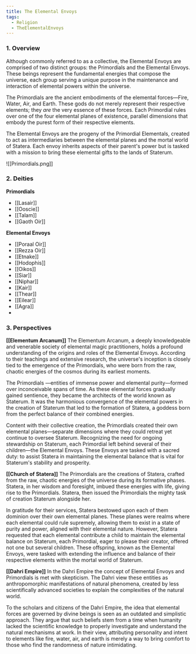 ```yaml
---
title: The Elemental Envoys
tags:
  - Religion
  - TheElementalEnvoys
---
```

### 1. **Overview**

Although commonly referred to as a collective, the Elemental Envoys are comprised of two distinct groups: the Primordials and the Elemental Envoys. These beings represent the fundamental energies that compose the universe, each group serving a unique purpose in the maintenance and interaction of elemental powers within the universe.

The Primordials are the ancient embodiments of the elemental forces—Fire, Water, Air, and Earth. These gods do not merely represent their respective elements; they _are_ the very essence of these forces. Each Primordial rules over one of the four elemental planes of existence, parallel dimensions that embody the purest form of their respective elements.

The Elemental Envoys are the progeny of the Primordial Elementals, created to act as intermediaries between the elemental planes and the mortal world of Statera. Each envoy inherits aspects of their parent's power but is tasked with a mission to bring these elemental gifts to the lands of Staterum.

![[Primordials.png]]

### 2. **Deities**

**Primordials**
- [[Lasair]]
- [[Ooscie]]
- [[Talam]]
- [[Gaoth Oir]]

**Elemental Envoys**
- [[Poraal Oir]]
- [[Rezza Oir]]
- [[Etnake]]
- [[Hodophis]]
- [[Oikos]]
- [[Siar]]
- [[Niphar]]
- [[Kair]]
- [[Thear]]
- [[Eilear]]
- [[Agra]]
- 

### 3. **Perspectives**

**[[Elementum Arcanum]]**
The Elementum Arcanum, a deeply knowledgeable and venerable society of elemental magic practitioners, holds a profound understanding of the origins and roles of the Elemental Envoys. According to their teachings and extensive research, the universe's inception is closely tied to the emergence of the Primordials, who were born from the raw, chaotic energies of the cosmos during its earliest moments.

The Primordials —entities of immense power and elemental purity—formed over inconceivable spans of time. As these elemental forces gradually gained sentience, they became the architects of the world known as Staterum. It was the harmonious convergence of the elemental powers in the creation of Staterum that led to the formation of Statera, a goddess born from the perfect balance of their combined energies.

Content with their collective creation, the Primordials created their own elemental planes—separate dimensions where they could retreat yet continue to oversee Staterum. Recognizing the need for ongoing stewardship on Staterum, each Primordial left behind several of their children—the Elemental Envoys. These Envoys are tasked with a sacred duty: to assist Statera in maintaining the elemental balance that is vital for Staterum's stability and prosperity.

**[[Church of Statera]]**
The Primordials are the creations of Statera, crafted from the raw, chaotic energies of the universe during its formative phases. Statera, in her wisdom and foresight, imbued these energies with life, giving rise to the Primordials. Statera, then issued the Primordials the mighty task of creation Staterum alongside her. 

In gratitude for their services, Statera bestowed upon each of them dominion over their own elemental planes. These planes were realms where each elemental could rule supremely, allowing them to exist in a state of purity and power, aligned with their elemental nature. However, Statera requested that each elemental contribute a child to maintain the elemental balance on Staterum, each Primordial, eager to please their creator, offered not one but several children. These offspring, known as the Elemental Envoys, were tasked with extending the influence and balance of their respective elements within the mortal world of Staterum.

**[[Dahri Empire]]**
In the Dahri Empire the concept of Elemental Envoys and Primordials is met with skepticism. The Dahri view these entities as anthropomorphic manifestations of natural phenomena, created by less scientifically advanced societies to explain the complexities of the natural world.

To the scholars and citizens of the Dahri Empire, the idea that elemental forces are governed by divine beings is seen as an outdated and simplistic approach. They argue that such beliefs stem from a time when humanity lacked the scientific knowledge to properly investigate and understand the natural mechanisms at work. In their view, attributing personality and intent to elements like fire, water, air, and earth is merely a way to bring comfort to those who find the randomness of nature intimidating.